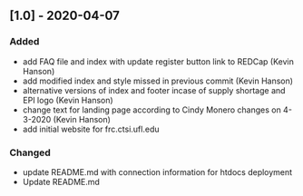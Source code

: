 ## [1.0] - 2020-04-07
### Added
* add FAQ file and index with update register button link to REDCap (Kevin Hanson)
* add modified index and style missed in previous commit (Kevin Hanson)
* alternative versions of index and footer incase of supply shortage and EPI logo (Kevin Hanson)
* change text for landing page according to Cindy Monero changes on 4-3-2020 (Kevin Hanson)
* add initial website for frc.ctsi.ufl.edu

### Changed
* update README.md with connection information for htdocs deployment
*  Update README.md
